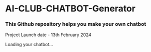 # AI-CLUB-CHATBOT-Generator
### This Github repository helps you make your own chatbot
Project Launch date - 13th February 2024 


Loading your chatbot...
